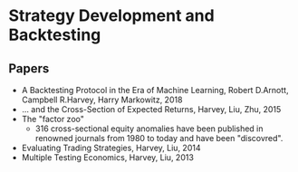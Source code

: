 # Strategy Development and Backtesting

## Papers

-  A Backtesting Protocol in the Era of Machine Learning, Robert D.Arnott, Campbell R.Harvey, Harry Markowitz, 2018 
-  ... and the Cross-Section of Expected Returns, Harvey, Liu, Zhu, 2015
- The "factor zoo" 
  - 316 cross-sectional equity anomalies have been published in renowned journals from 1980 to today and have been "discovred".
- Evaluating Trading Strategies, Harvey, Liu, 2014
- Multiple Testing Economics, Harvey, Liu, 2013
